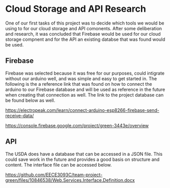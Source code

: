 # Cloud Storage and API Research
One of our first tasks of this project was to decide which tools we would be using to for our cloud storage and API comonents. After some deliberation and research, it was concluded that Firebase would be used for our cloud storage compnent and for the API an existing databse that was found would be used.
## Firebase
Firebase was selected because it was free for our purposes, could intigrate without our arduino well, and was simple and easy to get started in. The following is the a reference link that was found on how to connect the arduino to our Firebase database and will be used as reference in the future when creating that connection as well. The link to the project database can be found below as well.

https://electropeak.com/learn/connect-arduino-esp8266-firebase-send-receive-data/

https://console.firebase.google.com/project/green-3443e/overview

## API
The USDA does have a database that can be accessed in a JSON file. This could save work in the future and provides a good basis on structure and content. The interface file can be accessed below.

https://github.com/EECE3093C/team-project-green/files/10846538/Web.Services.Interface.Definition.docx



